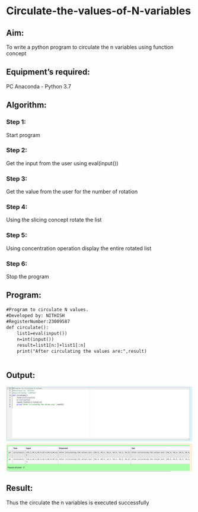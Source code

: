 # Circulate-the-values-of-N-variables
## Aim:
To write a python program to circulate the n variables using function concept
## Equipment’s required:
PC
Anaconda - Python 3.7
## Algorithm: 
### Step 1: 
Start program
### Step 2: 
Get the input from the user using eval(input())
### Step 3: 
Get the value from the user for the number of rotation
### Step 4: 
Using the slicing concept rotate the list

### Step 5: 
Using concentration operation display the entire rotated list
### Step 6: 
Stop the program
## Program:
```
#Program to circulate N values.
#Developed by: NITHISH
#RegisterNumber:23009587
def circulate():
    list1=eval(input())
    n=int(input())
    result=list1[n:]+list1[:n]
    print("After circulating the values are:",result)
    
```
## Output:
![OUTPUT](Circulatee.png)
## Result:
Thus the circulate the n variables is executed successfully